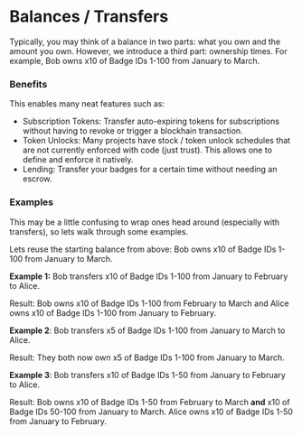 # Balances / Transfers

Typically, you may think of a balance in two parts: what you own and the amount you own. However, we introduce a third part: ownership times. For example, Bob owns x10 of Badge IDs 1-100 from January to March.

### **Benefits**

This enables many neat features such as:

* Subscription Tokens: Transfer auto-expiring tokens for subscriptions without having to revoke or trigger a blockhain transaction.
* Token Unlocks: Many projects have stock / token unlock schedules that are not currently enforced with code (just trust). This allows one to define and enforce it natively.
* Lending: Transfer your badges for a certain time without needing an escrow.

### **Examples**

This may be a little confusing to wrap ones head around (especially with transfers), so lets walk through some examples.

Lets reuse the starting balance from above: Bob owns x10 of Badge IDs 1-100 from January to March.



**Example 1:** Bob transfers x10 of Badge IDs 1-100 from January to February to Alice.

Result: Bob owns  x10 of Badge IDs 1-100 from February to March and Alice owns x10 of Badge IDs 1-100 from January to February.



**Example 2**: Bob transfers x5 of Badge IDs 1-100 from January to March to Alice.

Result: They both now own x5 of Badge IDs 1-100 from January to March.



**Example 3**: Bob transfers x10 of Badge IDs 1-50 from January to February to Alice.

Result: Bob owns x10 of Badge IDs 1-50 from February to March **and** x10 of Badge IDs 50-100 from January to March. Alice owns  x10 of Badge IDs 1-50 from January to February.
